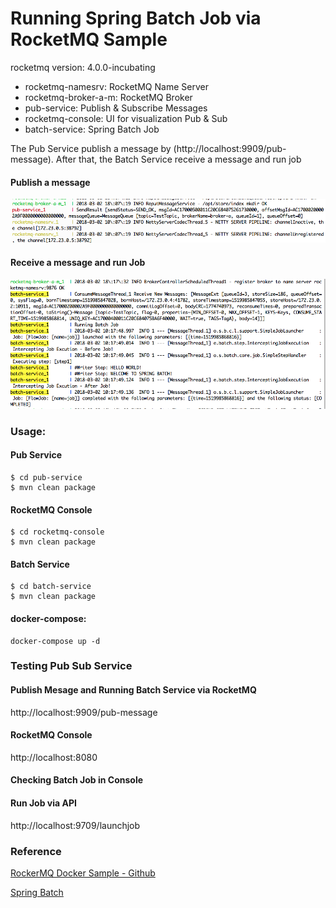 # Running Spring Batch Job via RocketMQ Sample
rocketmq version: 4.0.0-incubating

+ rocketmq-namesrv: RocketMQ Name Server
+ rocketmq-broker-a-m: RocketMQ Broker
+ pub-service: Publish & Subscribe Messages
+ rocketmq-console: UI for visualization Pub & Sub
+ batch-service: Spring Batch Job


The Pub Service publish a message by (http://localhost:9909/pub-message).
After that, the Batch Service receive a message and run job

#### Publish a message
![Publish a message](images/publish-message.png)

#### Receive a message and run Job
![Receive a message and run Job](images/receive-message-and-run-job.png)

### Usage:

#### Pub Service
```
$ cd pub-service
$ mvn clean package
```

#### RocketMQ Console
```
$ cd rocketmq-console
$ mvn clean package
```

#### Batch Service
```
$ cd batch-service
$ mvn clean package
```

#### docker-compose:
```
docker-compose up -d
```

### Testing Pub Sub Service

#### Publish Mesage and Running Batch Service via RocketMQ
http://localhost:9909/pub-message

#### RocketMQ Console
http://localhost:8080

#### Checking Batch Job in Console

#### Run Job via API
http://localhost:9709/launchjob

####
### Reference
[RockerMQ Docker Sample - Github](https://github.com/jingxizheng/rocketmq-docker-sample)

[Spring Batch](https://examples.javacodegeeks.com/enterprise-java/spring/batch/spring-batch-job-parameters-example/)